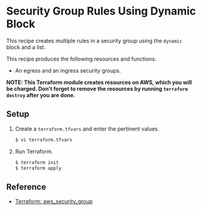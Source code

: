 # Security Group Rules Using Dynamic Block

This recipe creates multiple rules in a security group using the `dynamic` block and a list.

This recipe produces the following resources and functions:

* An egress and an ingress security groups.

**NOTE: This Terraform module creates resources on AWS, which you will be charged. Don't forget to remove the resources by running `terraform destroy` after you are done.**

## Setup
   
1. Create a `terraform.tfvars` and enter the pertinent values.

   ```bash
   $ vi terraform.tfvars
   ```   
   
1. Run Terraform.

   ```bash
   $ terraform init
   $ terraform apply
   ```

## Reference

* [Terraform: aws_security_group](https://registry.terraform.io/providers/hashicorp/aws/latest/docs/resources/security_group)
